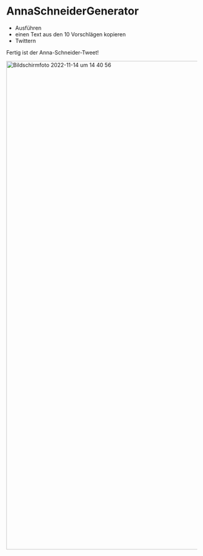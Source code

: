 # AnnaSchneiderGenerator
- Ausführen
- einen Text aus den 10 Vorschlägen kopieren
- Twittern

Fertig ist der Anna-Schneider-Tweet!

<img width="1292" alt="Bildschirm­foto 2022-11-14 um 14 40 56" src="https://user-images.githubusercontent.com/1099033/201674876-81c9c798-7200-4f59-ac8f-96ee90dfc816.png">
